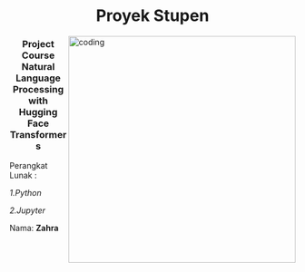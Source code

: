 <h1 align="center">Proyek Stupen</h1>
<img align="right" alt="coding" width="400" src="[image](https://github.com/zahrazenmarbun/Project-Course-Natural-Language-/assets/155308859/2271bcf1-9a6d-4b82-a8e9-ecd9a9c5626c)"> 
<h3 align="center"> Project Course Natural Language Processing with Hugging Face Transformers</h3>

Perangkat Lunak :

  *1.Python*

 *2.Jupyter*




Nama: **Zahra**

<p align="left">
</p>



